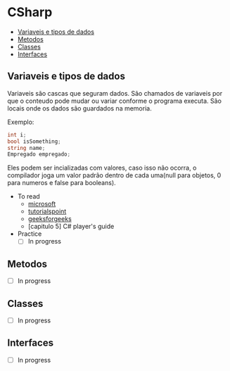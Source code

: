 # CSharp

- [Variaveis e tipos de dados](#variaveis-e-tipos-de-dados)
- [Metodos](#metodos)
- [Classes](#classes)
- [Interfaces](#interfaces)

## Variaveis e tipos de dados
Variaveis são cascas que seguram dados. São chamados de variaveis por que o conteudo pode mudar ou variar conforme o programa executa. São locais onde os dados são guardados na memoria.

Exemplo:
```C#
int i;
bool isSomething;
string name;
Empregado empregado;
```
Eles podem ser incializadas com valores, caso isso não ocorra, o compilador joga um valor padrão dentro de cada uma(null para objetos, 0 para numeros e false para booleans).

- To read
	- [microsoft](https://learn.microsoft.com/pt-br/dotnet/csharp/language-reference/language-specification/variables)
	- [tutorialspoint](https://www.tutorialspoint.com/csharp/csharp_variables.htm)
	- [geeksforgeeks](https://www.geeksforgeeks.org/c-sharp-types-of-variables/)
	- [capitulo 5] C# player's guide
- Practice
	- [ ] In progress

## Metodos
- [ ] In progress

## Classes
- [ ] In progress

## Interfaces
- [ ] In progress